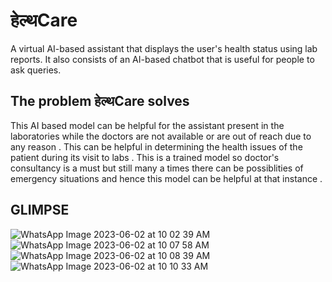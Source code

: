 # हेल्थCare
A virtual AI-based assistant that displays the user's health status using lab reports. It also consists of an AI-based chatbot that is useful for people to ask queries.

## The problem हेल्थCare solves
This AI based model can be helpful for the assistant present in the laboratories while the doctors are not available or are out of reach due to any reason . This can be helpful in determining the health issues of the patient during its visit to labs . This is a trained model so doctor's consultancy is a must but still many a times there can be possiblities of emergency situations and hence this model can be helpful at that instance .

## GLIMPSE
![WhatsApp Image 2023-06-02 at 10 02 39 AM](https://github.com/The-Boysss/HealthCare-web/assets/90555965/278e4a51-4e07-49f3-8131-482e4c40857d)
![WhatsApp Image 2023-06-02 at 10 07 58 AM](https://github.com/The-Boysss/HealthCare-web/assets/90555965/41b98187-1946-4b44-a448-c5e5c59ec02b)
![WhatsApp Image 2023-06-02 at 10 08 39 AM](https://github.com/The-Boysss/HealthCare-web/assets/90555965/d8cc0ad6-aaa6-4ee9-b177-33a1d45c711c)
![WhatsApp Image 2023-06-02 at 10 10 33 AM](https://github.com/The-Boysss/HealthCare-web/assets/90555965/7186b12f-c402-4aa4-ac4d-be57c9175a61)








